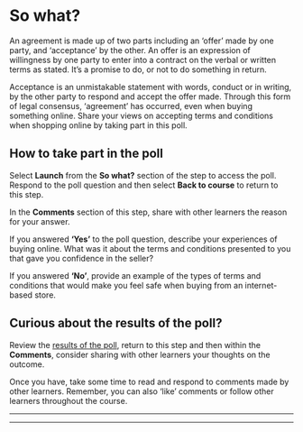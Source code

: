 # So what?

An agreement is made up of two parts including an ‘offer’ made by one party, and ‘acceptance’ by the other. An offer is an expression of willingness by one party to enter into a contract on the verbal or written terms as stated. It’s a promise to do, or not to do something in return.

Acceptance is an unmistakable statement with words, conduct or in writing, by the other party to respond and accept the offer made. Through this form of legal consensus, ‘agreement’ has occurred, even when buying something online. Share your views on accepting terms and conditions when shopping online by taking part in this poll.

## How to take part in the poll

Select **Launch** from the **So what?** section of the step to access the poll. Respond to the poll question and then select **Back to course** to return to this step.

In the **Comments** section of this step, share with other learners the reason for your answer.

If you answered **‘Yes’** to the poll question, describe your experiences of buying online. What was it about the terms and conditions presented to you that gave you confidence in the seller?

If you answered **‘No’**, provide an example of the types of terms and conditions that would make you feel safe when buying from an internet-based store.

## Curious about the results of the poll?

Review the [results of the poll](https://muolt.typeform.com/report/Lr6gNv/FT5X), return to this step and then within the **Comments**, consider sharing with other learners your thoughts on the outcome.

Once you have, take some time to read and respond to comments made by other learners. Remember, you can also ‘like’ comments or follow other learners throughout the course.

------

------